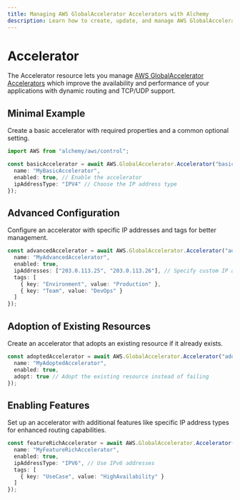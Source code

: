 ```yaml
---
title: Managing AWS GlobalAccelerator Accelerators with Alchemy
description: Learn how to create, update, and manage AWS GlobalAccelerator Accelerators using Alchemy Cloud Control.
---
```


# Accelerator

The Accelerator resource lets you manage [AWS GlobalAccelerator Accelerators](https://docs.aws.amazon.com/globalaccelerator/latest/userguide/) which improve the availability and performance of your applications with dynamic routing and TCP/UDP support.

## Minimal Example

Create a basic accelerator with required properties and a common optional setting.

```ts
import AWS from "alchemy/aws/control";

const basicAccelerator = await AWS.GlobalAccelerator.Accelerator("basic-accelerator", {
  name: "MyBasicAccelerator",
  enabled: true, // Enable the accelerator
  ipAddressType: "IPV4" // Choose the IP address type
});
```

## Advanced Configuration

Configure an accelerator with specific IP addresses and tags for better management.

```ts
const advancedAccelerator = await AWS.GlobalAccelerator.Accelerator("advanced-accelerator", {
  name: "MyAdvancedAccelerator",
  enabled: true,
  ipAddresses: ["203.0.113.25", "203.0.113.26"], // Specify custom IP addresses
  tags: [
    { key: "Environment", value: "Production" },
    { key: "Team", value: "DevOps" }
  ]
});
```

## Adoption of Existing Resources

Create an accelerator that adopts an existing resource if it already exists.

```ts
const adoptedAccelerator = await AWS.GlobalAccelerator.Accelerator("adopted-accelerator", {
  name: "MyAdoptedAccelerator",
  enabled: true,
  adopt: true // Adopt the existing resource instead of failing
});
```

## Enabling Features

Set up an accelerator with additional features like specific IP address types for enhanced routing capabilities.

```ts
const featureRichAccelerator = await AWS.GlobalAccelerator.Accelerator("feature-rich-accelerator", {
  name: "MyFeatureRichAccelerator",
  enabled: true,
  ipAddressType: "IPV6", // Use IPv6 addresses
  tags: [
    { key: "UseCase", value: "HighAvailability" }
  ]
});
```